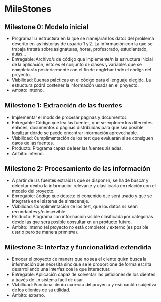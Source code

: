 # MileStones

## Milestone 0: Modelo inicial
- Programar la estructura en la que se manejarán los datos del problema descrito en las historias de usuario 1 y 2. La información con la que se trabaja tratará sobre asignaturas, horas, profesorado, estudiantado, aulas...
- Entregable: Archivo/s de código que implemente/n la estructura inicial de la aplicación, ésto es el conjunto de clases y variables que se completarán posteriormente con el fin de englobar todo el código del proyecto.
- Viabilidad: Buenas prácticas en el código para el lenguaje elegido. La estructura podrá contener la información usada en el proyecto.
- Ambito: interno.

## Milestone 1: Extracción de las fuentes
- Implementar el modo de procesar páginas y documentos.
- Entregable: Código que lea las fuentes, que se exploren los diferentes enlaces, documentos o páginas distribuidas para que sea posible localizar dónde se puede encontrar información aprovechable.
- Viabilidad: Cumplimentación de los test que evaluarán si se consiguen datos de las fuentes.
- Producto: Programa capaz de leer las fuentes aisladas.
- Ambito: interno.

## Milestone 2: Procesamiento de las información 
 - A partir de las fuentes extraidas que se disponen, se ha de buscar y detectar dentro la información relevante y clasificarla en relación con el modelo del proyecto.
 - Entregable: Codigo que detecte el contenido que será usado y que se integrará en el sistema de almacenaje.
 - Viabilidad: Cumplimentación de los test, que los datos no sean redundantes y/o inservible.
 - Producto: Programa con información visible clasificada por categorías desde las que será posible consultar en un producto futuro.
- Ambito: interno (el proyecto no está completo) y externo (es posible usarlo pero de manera primitiva).

## Milestone 3: Interfaz y funcionalidad extendida
- Enfocar el proyecto de manera que no sea el cliente quien busca la información que necesita sino que se le proporcione de forma escrita, desarrollando una interfaz con la que interactuar.
- Entregable: Aplicación capaz de solventar las peticiones de los clientes a través de un sistema fácil de usar.
- Viabilidad: Funcionamiento correcto del proyecto y estimación subjetiva de los clientes de su utilidad.
- Ambito: externo.
